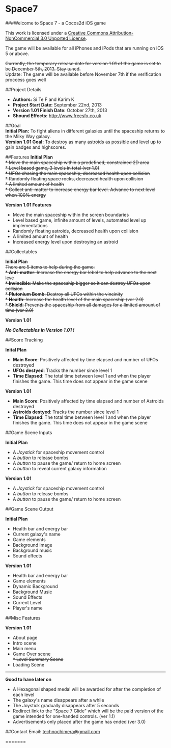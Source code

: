 Space7
======

###Welcome to Space 7 - a Cocos2d iOS game  

This work is licensed under a [Creative Commons Attribution-NonCommercial 3.0 Unported License](http://creativecommons.org/licenses/by-nc/3.0/).  

The game will be available for all iPhones and iPods that are running on iOS 5 or above.

~~Currently, the temporary release date for version 1.01 of the game is set to be December 5th, 2013. Stay tuned.~~  
Update: The game will be available before November 7th if the verification proccess goes well

##Project Details
- **Authors:** Si Te F and Karim K
- **Project Start Date:** September 22nd, 2013
- **Version 1.01 Finish Date:** October 27th, 2013
- **Shound Effects:** http://www.freesfx.co.uk

##Goal  
**Initial Plan:** To fight aliens in different galaxies until the spaceship returns to the Milky Way galaxy.  
**Version 1.01 Goal:** To destroy as many astroids as possible and level up to gain badges and highscores.

##Features
**Initial Plan**  
~~* Move the main spaceship within a predefined, constrained 2D area~~  
~~* Level based game, 3 levels in total (ver 1.0)~~  
~~* UFOs chasing the main spaceship, decreased health upon collision~~  
~~* Randomly floating space rocks, decreased health upon collision~~  
~~* A limited amount of health~~  
~~* Collect anti-matter to increase energy bar level. Advance to next level when 100% energy~~  

**Version 1.01 Features**
* Move the main spaceship within the screen boundaries
* Level based game, infinite amount of levels, automated level up implementations
* Randomly floating astroids, decreased health upon collision
* A limited amount of health
* Increased energy level upon destroying an astroid

##Collectables   
 
**Initial Plan**  
~~There are 5 items to help during the game:~~  
~~* **Anti-matter**: Increase the energy bar lebel to help advance to the next leve~~  
~~* **Invincible**: Make the spaceship bigger so it can destroy UFOs upon collision~~  
~~* **Plutonium Bomb**: Destroy all UFOs within the vincinity~~  
~~* **Health**: Increase the health level of the main spaceship (ver 2.0)~~  
~~* **Shield**: Prevents the spaceship from all damages for a limited amount of time (ver 2.0)~~  

**Version 1.01**  
  
**_No Collectables in Version 1.01 !_**  

##Score Tracking  

**Inital Plan**  
* **Main Score**: Positively affected by time elapsed and number of UFOs destroyed
* **UFOs destyed**: Tracks the number since level 1
* **Time Elapsed**: The total time between level 1 and when the player finishes the game. This time does not appear in the game scene

**Version 1.01** 
* **Main Score**: Positively affected by time elapsed and number of Astroids destroyed
* **Astroids destyed**: Tracks the number since level 1
* **Time Elapsed**: The total time between level 1 and when the player finishes the game. This time does not appear in the game scene

##Game Scene Inputs

**Initial Plan**  
* A *Joystick* for spaceship movement control
* A *button* to release bombs
* A *button* to pause the game/ return to home screen 
* A *button* to reveal current galaxy information 

**Version 1.01**  
* A *Joystick* for spaceship movement control
* A *button* to release bombs
* A *button* to pause the game/ return to home screen 

##Game Scene Output

**Initial Plan**  
* Health bar and energy bar
* Current galaxy's name
* Game elements
* Background image
* Background music
* Sound effects
  
**Version 1.01**  
* Health bar and energy bar
* Game elements
* Dynamic Background
* Background Music
* Sound Effects
* Current Level
* Player's name

##Misc Features

**Version 1.01**  
* About page
* Intro scene
* Main menu
* Game Over scene  
~~* Level Summary Scene~~  
* Loading Scene

--------

**Good to have later on**  
* A Hexagonal shaped medal will be awarded for after the completion of each level
* The galaxy's name disappears after a while
* The Joystick gradually disappears after 5 seconds
* Redirect link to the "Space 7 Glide" which will be the paid version of the game intended for one-handed controls. (ver 1.1)
* Advertisements only placed after the game has ended (ver 3.0)

##Contact
Email: technochimera@gmail.com  

=======
















